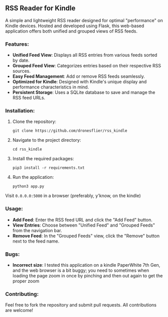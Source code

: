 ## RSS Reader for Kindle

A simple and lightweight RSS reader designed for optimal "performance" on Kindle devices. Hosted and developed using Flask, this web-based application offers both unified and grouped views of RSS feeds.

### Features:
- **Unified Feed View**: Displays all RSS entries from various feeds sorted by date.
- **Grouped Feed View**: Categorizes entries based on their respective RSS sources.
- **Easy Feed Management**: Add or remove RSS feeds seamlessly.
- **Optimized for Kindle**: Designed with Kindle's unique display and performance characteristics in mind.
- **Persistent Storage**: Uses a SQLite database to save and manage the RSS feed URLs.

### Installation:

1. Clone the repository:
   ```
   git clone https://github.com/dronesflier/rss_kindle
   ```
2. Navigate to the project directory:
   ```
   cd rss_kindle
   ```
3. Install the required packages:
   ```
   pip3 install -r requirements.txt
   ```
4. Run the application:
   ```
   python3 app.py
   ```
Visit ```0.0.0.0:5000``` in a browser (preferably, y'know, on the kindle)


### Usage:

- **Add Feed**: Enter the RSS feed URL and click the "Add Feed" button.
- **View Entries**: Choose between "Unified Feed" and "Grouped Feeds" from the navigation bar.
- **Remove Feed**: In the "Grouped Feeds" view, click the "Remove" button next to the feed name.

### Bugs:
- **Incorrect size**: I tested this application on a kindle PaperWhite 7th Gen, and the web browser is a bit buggy; you need to sometimes when loading the page zoom in once by pinching and then out again to get the proper zoom

### Contributing:

Feel free to fork the repository and submit pull requests. All contributions are welcome!
